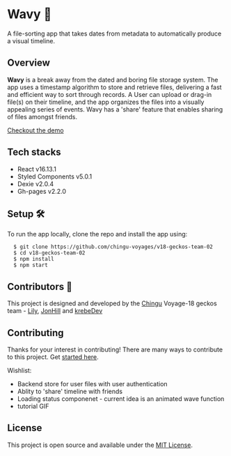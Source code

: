 # Wavy :rocket:
A file-sorting app that takes dates from metadata to automatically produce a visual timeline.

## Overview
**Wavy** is a break away from the dated and boring file storage system. The app uses a timestamp algorithm to store and retrieve files, delivering a fast and efficient way to sort through records. A User can upload or drag-in file(s) on their timeline, and the app organizes the files into a visually appealing series of events. Wavy has a 'share' feature that enables sharing of files amongst friends.

[Checkout the demo](https://chingu-voyages.github.io/v18-geckos-team-02/)


## Tech stacks 

* React v16.13.1
* Styled Components v5.0.1
* Dexie v2.0.4
* Gh-pages v2.2.0


## Setup :hammer_and_wrench:

To run the app locally, clone the repo and install the app using: 

```
  $ git clone https://github.com/chingu-voyages/v18-geckos-team-02
  $ cd v18-geckos-team-02
  $ npm install 
  $ npm start
```

## Contributors :sparkler:
This project is designed and developed by the [Chingu](https://www.chingu.io/) Voyage-18 geckos team - [Lily](https://github.com/lily-law), [JonHill](https://github.com/jondhill333) and [krebeDev](https://github.com/krebeDev)

## Contributing 
Thanks for your interest in contributing! There are many ways to contribute to this project. Get [started here](CONTRIBUTING.md).

Wishlist:

* Backend store for user files with user authentication
* Ablity to 'share' timeline with friends
* Loading status componenet - current idea is an animated wave function
* tutorial GIF



## License 
This project is open source and available under the [MIT License](LICENSE.md).
